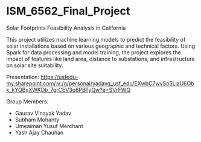 # ISM_6562_Final_Project
Solar Footprints Feasibility Analysis in California

This project utilizes machine learning models to predict the feasibility of solar installations based on various geographic and technical factors. Using Spark for data processing and model training, the project explores the impact of features like land area, distance to substations, and infrastructure on solar site suitability.

Presentation: https://usfedu-my.sharepoint.com/:v:/g/personal/yadavg_usf_edu/EXwbC7wvSo5LiaU6Obk_kYQByXWKDb_7grCEV3q8PBTyQw?e=SVrFWQ

Group Members:
- Gaurav Vinayak Yadav
- Subham Mohanty
- Umeaiman Yusuf Merchant
- Yash Ajay Chauhan
